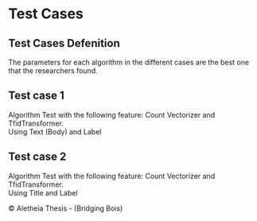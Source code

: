# Test Cases
## Test Cases Defenition
The parameters for each algorithm in the different cases are the best one that the researchers found.

## Test case 1
Algorithm Test with the following feature: Count Vectorizer and TfidTransformer. <br/>
Using Text (Body) and Label

## Test case 2
Algorithm Test with the following feature: Count Vectorizer and TfidTransformer. <br/>
Using Title and Label



© Aletheia Thesis - (Bridging Bois)